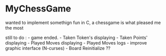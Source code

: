 # MyChessGame
wanted to implement somethign fun in C, a chessgame is what pleased me the most

still to do : 
    - game ended.
    - Taken Token's displaying
    - Taken Points' displaying
    - Played Moves displaying
    - Played Moves logs
    - improve graphic interface (N-curses)
    - Board Reinitialize ??
